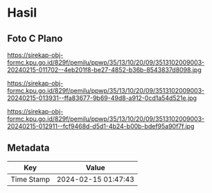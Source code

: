 # Hasil

## Foto C Plano

https://sirekap-obj-formc.kpu.go.id/829f/pemilu/ppwp/35/13/10/20/09/3513102009003-20240215-011702--4eb201f8-be27-4852-b36b-8543837d8098.jpg

https://sirekap-obj-formc.kpu.go.id/829f/pemilu/ppwp/35/13/10/20/09/3513102009003-20240215-013931--ffa83677-9b69-49d8-a912-0cd1a54d521e.jpg

https://sirekap-obj-formc.kpu.go.id/829f/pemilu/ppwp/35/13/10/20/09/3513102009003-20240215-012911--fcf9468d-d5d1-4b24-b00b-bdef95a90f7f.jpg


## Metadata

| Key        | Value               |
| ---------- | ------------------- |
| Time Stamp | 2024-02-15 01:47:43 |



